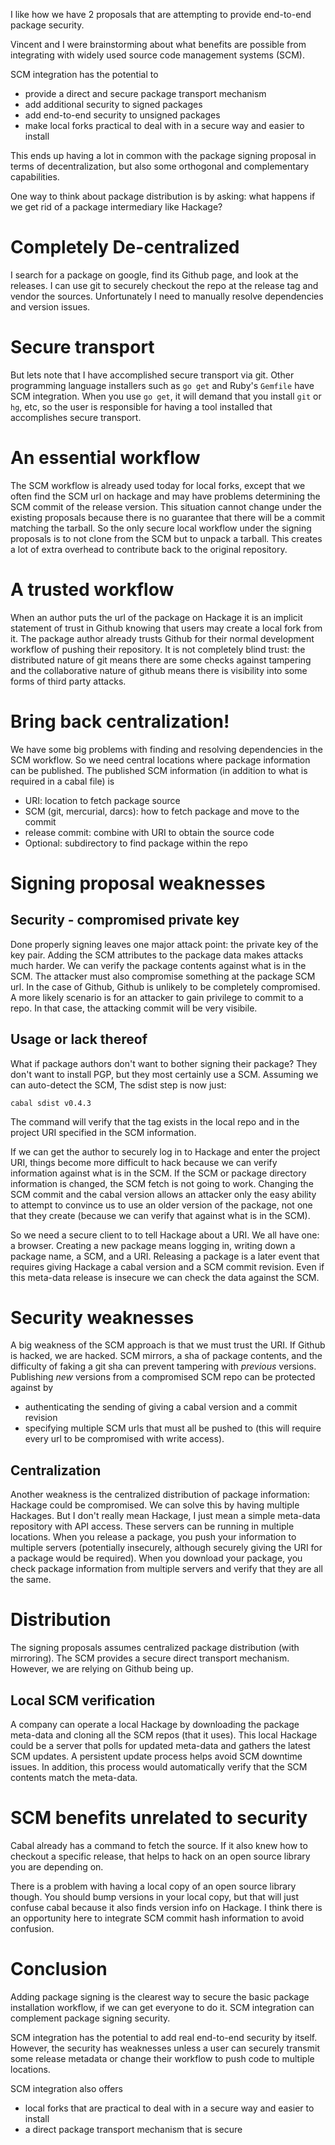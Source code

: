I like how we have 2 proposals that are attempting to provide end-to-end package security.

Vincent and I were brainstorming about what benefits are possible from integrating with widely used source code management systems (SCM).

SCM integration has the potential to

  * provide a direct and secure package transport mechanism
  * add additional security to signed packages
  * add end-to-end security to unsigned packages
  * make local forks practical to deal with in a secure way and easier to install

This ends up having a lot in common with the package signing proposal in terms of decentralization, but also some orthogonal and complementary capabilities.

One way to think about package distribution is by asking: what happens if we get rid of a package intermediary like Hackage?


# Completely De-centralized

I search for a package on google, find its Github page, and look at the releases.
I can use git to securely checkout the repo at the release tag and vendor the sources.
Unfortunately I need to manually resolve dependencies and version issues.


# Secure transport

But lets note that I have accomplished secure transport via git.
Other programming language installers such as `go get` and Ruby's `Gemfile` have SCM integration.
When you use `go get`, it will demand that you install `git` or `hg`, etc, so the user is responsible for having a tool installed that accomplishes secure transport.


# An essential workflow

The SCM workflow is already used today for local forks, except that we often find the SCM url on hackage and may have problems determining the SCM commit of the release version. This situation cannot change under the existing proposals because there is no guarantee that there will be a commit matching the tarball. So the only secure local workflow under the signing proposals is to not clone from the SCM but to unpack a tarball. This creates a lot of extra overhead to contribute back to the original repository.

# A trusted workflow

When an author puts the url of the package on Hackage it is an implicit statement of trust in Github knowing that users may create a local fork from it. The package author already trusts Github for their normal development workflow of pushing their repository. It is not completely blind trust: the distributed nature of git means there are some checks against tampering and the collaborative nature of github means there is visibility into some forms of third party attacks.


# Bring back centralization!

We have some big problems with finding and resolving dependencies in the SCM workflow.
So we need central locations where package information can be published.
The published SCM information (in addition to what is required in a cabal file) is

  * URI: location to fetch package source
  * SCM  (git, mercurial, darcs): how to fetch package and move to the commit
  * release commit: combine with URI to obtain the source code
  * Optional: subdirectory to find package within the repo


# Signing proposal weaknesses

## Security - compromised private key

Done properly signing leaves one major attack point: the private key of the key pair. Adding the SCM attributes to the package data makes attacks much harder. We can verify the package contents against what is in the SCM. The attacker must also compromise something at the package SCM url. In the case of Github, Github is unlikely to be completely compromised. A more likely scenario is for an attacker to gain privilege to commit to a repo. In that case, the attacking commit will be very visibile.

## Usage or lack thereof

What if package authors don't want to bother signing their package? They don't want to install PGP, but they most certainly use a SCM. Assuming we can auto-detect the SCM, The sdist step is now just:

    cabal sdist v0.4.3

The command will verify that the tag exists in the local repo and in the project URI specified in the SCM information.

If we can get the author to securely log in to Hackage and enter the project URI, things become more difficult to hack because we can verify information against what is in the SCM. If the SCM or package directory information is changed, the SCM fetch is not going to work. Changing the SCM commit and the cabal version allows an attacker only the easy ability to attempt to convince us to use an older version of the package, not one that they create (because we can verify that against what is in the SCM).

So we need a secure client to to tell Hackage about a URI. We all have one: a browser. Creating a new package means logging in, writing down a package name, a SCM, and a URI. Releasing a package is a later event that requires giving Hackage a cabal version and a SCM commit revision. Even if this meta-data release is insecure we can check the data against the SCM.


# Security weaknesses

A big weakness of the SCM approach is that we must trust the URI. If Github is hacked, we are hacked. SCM mirrors, a sha of package contents, and the difficulty of faking a git sha can prevent tampering with *previous* versions. Publishing *new* versions from a compromised SCM repo can be protected against by

  * authenticating the sending of giving a cabal version and a commit revision
  * specifying multiple SCM urls that must all be pushed to (this will require every url to be compromised with write access).


## Centralization

Another weakness is the centralized distribution of package information: Hackage could be compromised. We can solve this by having multiple Hackages. But I don't really mean Hackage, I just mean a simple meta-data repository with API access. These servers can be running in multiple locations. When you release a package, you push your information to multiple servers (potentially insecurely, although securely giving the URI for a package would be required). When you download your package, you check package information from multiple servers and verify that they are all the same.


# Distribution

The signing proposals assumes centralized package distribution (with mirroring). The SCM provides a secure direct transport mechanism. However, we are relying on Github being up.


## Local SCM verification

A company can operate a local Hackage by downloading the package meta-data and cloning all the SCM repos (that it uses). This local Hackage could be a server that polls for updated meta-data and gathers the latest SCM updates. A persistent update process helps avoid SCM downtime issues. In addition, this process would automatically verify that the SCM contents match the meta-data.


# SCM benefits unrelated to security

Cabal already has a command to fetch the source. If it also knew how to checkout a specific release, that helps to hack on an open source library you are depending on.

There is a problem with having a local copy of an open source library though. You should bump versions in your local copy, but that will just confuse cabal because it also finds version info on Hackage. I think there is an opportunity here to integrate SCM commit hash information to avoid confusion.

# Conclusion

Adding package signing is the clearest way to secure the basic package installation workflow, if we can get everyone to do it. SCM integration can complement package signing security.

SCM integration has the potential to add real end-to-end security by itself. However, the security has weaknesses unless a user can securely transmit some release metadata or change their workflow to push code to multiple locations.

SCM integration also offers

  * local forks that are practical to deal with in a secure way and easier to install
  * a direct package transport mechanism that is secure
